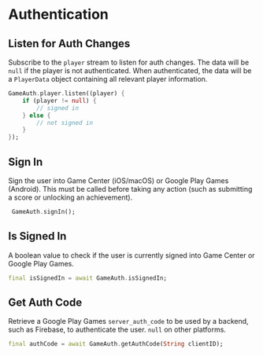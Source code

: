 # Authentication

## Listen for Auth Changes

Subscribe to the `player` stream to listen for auth changes. The data will be `null` if the player is not authenticated. When authenticated, the data will be a `PlayerData` object containing all relevant player information.

```dart
GameAuth.player.listen((player) {
    if (player != null) {
        // signed in
    } else {
        // not signed in
    }
});
```

## Sign In

Sign the user into Game Center (iOS/macOS) or Google Play Games (Android). This must be called before taking any action (such as submitting a score or unlocking an achievement).

```dart
 GameAuth.signIn();
```

## Is Signed In

A boolean value to check if the user is currently signed into Game Center or Google Play Games.

```dart
final isSignedIn = await GameAuth.isSignedIn;
```

## Get Auth Code

Retrieve a Google Play Games `server_auth_code` to be used by a backend, such as Firebase, to authenticate the user. `null` on other platforms.

```dart
final authCode = await GameAuth.getAuthCode(String clientID);
```
